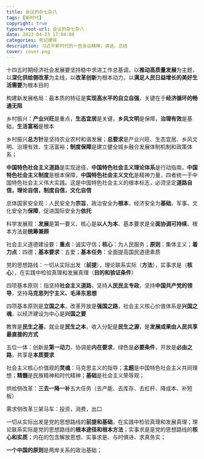 ```yaml
---
title: 会议的杂七杂八
tags: [新时代]
copyright: true
typora-root-url: 会议的杂七杂八
date: 2023-04-23 17:04:08
categories: 死记硬背
description: 习近平新时代的一些会议精神，讲话，总结
cover: cover.png
---
```


 

十四五时期经济社会发展要坚持稳中求进工作总基调，以**推动高质量发展**为主题，以**深化供给侧改革**为主线，以**改革创新**为根本动力，以**满足人民日益增长的美好生活需要**为根本目的

构建新发展格局：最本质的特征是**实现高水平的自立自强**，关键在于**经济循环的畅通无阻**

乡村振兴：**产业兴旺**是重点，**生态宜居**是关键，**乡风文明**是保障，**治理有效**是基础，**生活富裕**是根本

乡村振兴**总方针**是坚持农业农村和谐发展；**总要求**是产业兴旺、生态宜居、乡风文明、治理有效、生活富裕；**制度保障**是建立健全城乡融合发展体制机制和政策体系；

**中国特色社会主义道路**是实现途径，**中国特色社会主义理论体系**是行动指南，**中国特色社会主义制度**是根本保障，**中国特色社会主义文化**是精神力量，四者统一于中国特色社会主义伟大实践。这是中国特色社会主义的根本标志，必须坚定**道路自信，理论自信，制度自信，文化自信**

总体国家安全观：人民安全为**宗旨**，政治安全为**根本**，经济安全为**基础**，军事、文化安全为**保障**，促进国际安全为**依托**

科学发展观：**发展**是第一要义、核心是**以人为本**、基本要求是全**面协调可持续**、根本方法是**统筹兼顾**

社会主义道德建设要：**重点**：诚实守信；**核心**：为人民服务；**原则**：集体主义；**着力点**：四德；**基本要求**：五爱；**基本任务**：全面提高国民道德素质

党的思想路线：一切从实际出发（**前提**），理论联系实际（**方法**），实事求是（**核心**），在实践中检验真理和发展真理（**目的和验证条件**）

四项基本原则：指坚持**社会主义道路**，坚持**人民民主专政**，坚持**中国共产党的领导**，坚持**马克思列宁主义、毛泽东思想**

四项基本原则是**立国之本**，改革开放是**强国之路**，社会主义核心价值体系是**兴国之魂**，以经济建设为中心是**兴国之要**

教育是**民生之基**，就业是**民生之本**，收入分配是**民生之源**，是**发展成果由人民共享最直接的方式**

五位一体：创新是**第一动力**，协调是**内在要求**，绿色是**必要条件**，开放是**必由之路**，共享是**本质要求**

社会主义核心价值观的**灵魂**：马克思主义的指导；**主题**是中国特色社会主义共同理想；**精髓**是民族精神和时代精神；**基础**是社会主义荣辱观；

供给侧改革：**三去一降一补**五大任务（去产能、去库存、去杠杆、降成本、补短板）

需求侧改革三架马车：投资，消费，出口

一切从实际出发是党的思想路线的**前提和基础**，在实践中检验真理和发展真理；理论联系实际是党的思想路线的**根本途径和根本方法**；实事求是是党的思想路线的**核心和实质**；内在的包含解放思想、实事求是、与时俱进、求真务实；

**一个中国的原则**是两岸关系的政治基础；
